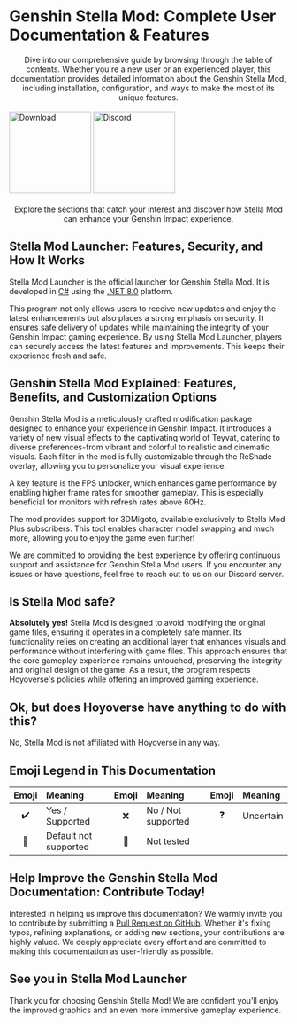 [//]: # (Title: Genshin Stella Mod: Installation, Features, & Safety)
[//]: # (Description: )
[//]: # (Tags: )
[//]: # (Canonical: /genshin-stella-mod/docs?page=introduction)
[//]: # (Contributors: Sefinek)

# Genshin Stella Mod: Complete User Documentation & Features
<div align="center">
    Dive into our comprehensive guide by browsing through the table of contents.
    Whether you're a new user or an experienced player, this documentation provides detailed information about the Genshin Stella Mod, including installation, configuration, and ways to make the most of its unique features.
</div>
<br>

<div class="mafumafu-container">
    <div class="bottom-image">
        <a href="https://sefinek.net/genshin-stella-mod?download=true&referrer=introduction"><img src="https://sefinek.net/images/stella/mafumafu/download.png" alt="Download" height="148"></a>
        <a href="https://discord.com/invite/k2wfGRq4dT" target="_blank"><img src="https://sefinek.net/images/stella/mafumafu/discord.png" alt="Discord" height="148"></a>
    </div>
</div>
<br>

<div align="center">
    Explore the sections that catch your interest and discover how Stella Mod can enhance your Genshin Impact experience.
</div>


## Stella Mod Launcher: Features, Security, and How It Works <!-- {#what-is-genshin-stella-mod} -->
Stella Mod Launcher is the official launcher for Genshin Stella Mod. It is developed in [C#](https://learn.microsoft.com/dotnet/csharp) using the [.NET 8.0](https://dotnet.microsoft.com/en-us/download/dotnet/8.0) platform.  

This program not only allows users to receive new updates and enjoy the latest enhancements but also places a strong emphasis on security. It ensures safe delivery of updates while maintaining the integrity of your Genshin Impact gaming experience. By using Stella Mod Launcher, players can securely access the latest features and improvements. This keeps their experience fresh and safe.


## Genshin Stella Mod Explained: Features, Benefits, and Customization Options <!-- {#what-is-genshin-stella-mod} -->
Genshin Stella Mod is a meticulously crafted modification package designed to enhance your experience in Genshin Impact.
It introduces a variety of new visual effects to the captivating world of Teyvat, catering to diverse preferences-from vibrant and colorful to realistic and cinematic visuals.
Each filter in the mod is fully customizable through the ReShade overlay, allowing you to personalize your visual experience.

A key feature is the FPS unlocker, which enhances game performance by enabling higher frame rates for smoother gameplay. This is especially beneficial for monitors with refresh rates above 60Hz.

The mod provides support for 3DMigoto, available exclusively to Stella Mod Plus subscribers. This tool enables character model swapping and much more, allowing you to enjoy the game even further!

We are committed to providing the best experience by offering continuous support and assistance for Genshin Stella Mod users.
If you encounter any issues or have questions, feel free to reach out to us on our Discord server.


## Is Stella Mod safe? <!-- {#is-it-really-safe} -->
**Absolutely yes!** Stella Mod is designed to avoid modifying the original game files, ensuring it operates in a completely safe manner.
Its functionality relies on creating an additional layer that enhances visuals and performance without interfering with game files. This approach ensures that the core gameplay experience remains untouched, preserving the integrity and original design of the game. As a result, the program respects Hoyoverse's policies while offering an improved gaming experience.


## Ok, but does Hoyoverse have anything to do with this? <!-- {#hoyoverse-affiliation} -->
No, Stella Mod is not affiliated with Hoyoverse in any way.


## Emoji Legend in This Documentation <!-- {#emoji-legend} -->
| Emoji                         | <div align="left">Meaning</div> | Emoji                        | <div align="left">Meaning</div> | Emoji                       | <div align="left">Meaning</div> |
|-------------------------------|---------------------------------|:-----------------------------|:--------------------------------|:----------------------------|:--------------------------------|
| <div align="center">✔️</div>  | Yes / Supported                 | <div align="center">❌️</div> | No / Not supported              | <div align="center">❓</div> | Uncertain                       |
| <div align="center">🎯️</div> | Default not supported           | <div align="center">🤔</div> | Not tested                      |                             |                                 |


## Help Improve the Genshin Stella Mod Documentation: Contribute Today! <!-- {#contributing-to-the-documentation} -->
Interested in helping us improve this documentation? We warmly invite you to contribute by submitting a [Pull Request on GitHub](https://github.com/sefinek/Stella-Mod-Documentation/pulls).
Whether it's fixing typos, refining explanations, or adding new sections, your contributions are highly valued.
We deeply appreciate every effort and are committed to making this documentation as user-friendly as possible.


## See you in Stella Mod Launcher <!-- {#happy-end} -->
Thank you for choosing Genshin Stella Mod! We are confident you'll enjoy the improved graphics and an even more immersive gameplay experience.